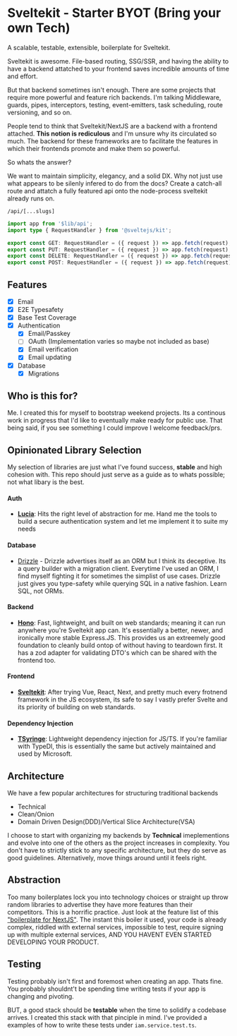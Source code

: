 # Sveltekit - Starter BYOT (Bring your own Tech)

A scalable, testable, extensible, boilerplate for Sveltekit.

Sveltekit is awesome. File-based routing, SSG/SSR, and having the ability to have a backend attatched to your frontend saves incredible amounts of time and effort.

But that backend sometimes isn't enough. There are some projects that require more powerful and feature rich backends. I'm talking Middleware, guards, pipes, interceptors, testing, event-emitters, task scheduling, route versioning, and so on.

People tend to think that Sveltekit/NextJS are a backend with a frontend attached. **This notion is rediculous** and I'm unsure why its circulated so much. The backend for these frameworks are to facilitate the features in which their frontends promote and make them so powerful.

So whats the answer?

We want to maintain simplicity, elegancy, and a solid DX. Why not just use what appears to be silenly infered to do from the docs? Create a catch-all route and attatch a fully featured api onto the node-process sveltekit already runs on.

`/api/[...slugs]`

```ts
import app from '$lib/api';
import type { RequestHandler } from '@sveltejs/kit';

export const GET: RequestHandler = ({ request }) => app.fetch(request);
export const PUT: RequestHandler = ({ request }) => app.fetch(request);
export const DELETE: RequestHandler = ({ request }) => app.fetch(request);
export const POST: RequestHandler = ({ request }) => app.fetch(request);
```

## Features

- [x] Email
- [x] E2E Typesafety
- [x] Base Test Coverage
- [x] Authentication
  - [x] Email/Passkey
  - [ ] OAuth (Implementation varies so maybe not included as base)
  - [x] Email verification
  - [x] Email updating
- [x] Database
  - [x] Migrations

## Who is this for?

Me. I created this for myself to bootstrap weekend projects. Its a continous work in progress that I'd like to eventually make ready for public use. That being said, if you see something I could improve I welcome feedback/prs.

## Opinionated Library Selection

My selection of libraries are just what I've found success, **stable** and high cohesion with. This repo should just serve as a guide as to whats possible; not what libary is the best.

#### Auth

- **[Lucia](https://lucia-auth.com)**: Hits the right level of abstraction for me. Hand me the tools to build a secure authentication system and let me implement it to suite my needs

#### Database

- [Drizzle](https://orm.drizzle.team/) - Drizzle advertises itself as an ORM but I think its deceptive. Its a query builder with a migration client. Everytime I've used an ORM, I find myself fighting it for sometimes the simplist of use cases. Drizzle just gives you type-safety while querying SQL in a native fashion. Learn SQL, not ORMs.

#### Backend

- **[Hono](https://hono.dev/)**: Fast, lightweight, and built on web standards; meaning it can run anywhere you're Sveltekit app can. It's essentially a better, newer, and ironically more stable Express.JS. This provides us an extreemely good foundation to cleanly build ontop of without having to teardown first. It has a zod adapter for validating DTO's which can be shared with the frontend too.

#### Frontend

- **[Sveltekit](https://kit.svelte.dev/)**: After trying Vue, React, Next, and pretty much every frotnend framework in the JS ecosystem, its safe to say I vastly prefer Svelte and its priority of building on web standards.

#### Dependency Injection

- **[TSyringe](https://github.com/microsoft/tsyringe)**: Lightweight dependency injection for JS/TS. If you're familiar with TypeDI, this is essentially the same but actively maintained and used by Microsoft.

## Architecture

We have a few popular architectures for structuring traditional backends

- Technical
- Clean/Onion
- Domain Driven Design(DDD)/Vertical Slice Architecture(VSA)

I choose to start with organizing my backends by **Technical** imeplementions and evolve into one of the others as the project increases in complexity. You don't have to strictly stick to any specific architecture, but they do serve as good guidelines. Alternatively, move things around until it feels right.

## Abstraction

Too many boilerplates lock you into technology choices or straight up throw random libraries to advertise they have more features than their competitors. This is a horrific practice. Just look at the feature list of this ["boilerplate for NextJS"](https://github.com/ixartz/Next-js-Boilerplate#getting-started). The instant this boiler it used, your code is already complex, riddled with external services, impossible to test, require signing up with multiple external services, AND YOU HAVENT EVEN STARTED DEVELOPING YOUR PRODUCT.

## Testing

Testing probably isn't first and foremost when creating an app. Thats fine. You probably shouldnt't be spending time writing tests if your app is changing and pivoting.

BUT, a good stack should be **testable** when the time to solidify a codebase arrives. I created this stack with that pinciple in mind. I've provided a examples of how to write these tests under `iam.service.test.ts`.
